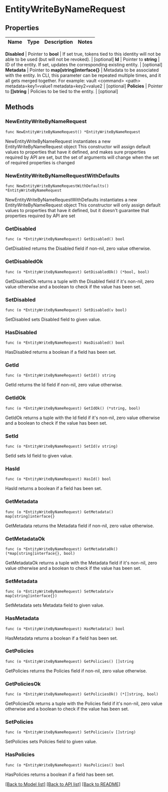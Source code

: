# EntityWriteByNameRequest


## Properties

Name | Type | Description | Notes
------------ | ------------- | ------------- | -------------


**Disabled** | Pointer to **bool** | If set true, tokens tied to this identity will not be able to be used (but will not be revoked). | [optional] 
**Id** | Pointer to **string** | ID of the entity. If set, updates the corresponding existing entity. | [optional] 
**Metadata** | Pointer to **map[string]interface{}** | Metadata to be associated with the entity. In CLI, this parameter can be repeated multiple times, and it all gets merged together. For example: vault &lt;command&gt; &lt;path&gt; metadata&#x3D;key1&#x3D;value1 metadata&#x3D;key2&#x3D;value2 | [optional] 
**Policies** | Pointer to **[]string** | Policies to be tied to the entity. | [optional] 



## Methods


### NewEntityWriteByNameRequest

`func NewEntityWriteByNameRequest() *EntityWriteByNameRequest`

NewEntityWriteByNameRequest instantiates a new EntityWriteByNameRequest object
This constructor will assign default values to properties that have it defined,
and makes sure properties required by API are set, but the set of arguments
will change when the set of required properties is changed

### NewEntityWriteByNameRequestWithDefaults

`func NewEntityWriteByNameRequestWithDefaults() *EntityWriteByNameRequest`

NewEntityWriteByNameRequestWithDefaults instantiates a new EntityWriteByNameRequest object
This constructor will only assign default values to properties that have it defined,
but it doesn't guarantee that properties required by API are set


### GetDisabled

`func (o *EntityWriteByNameRequest) GetDisabled() bool`

GetDisabled returns the Disabled field if non-nil, zero value otherwise.

### GetDisabledOk

`func (o *EntityWriteByNameRequest) GetDisabledOk() (*bool, bool)`

GetDisabledOk returns a tuple with the Disabled field if it's non-nil, zero value otherwise
and a boolean to check if the value has been set.

### SetDisabled

`func (o *EntityWriteByNameRequest) SetDisabled(v bool)`

SetDisabled sets Disabled field to given value.


### HasDisabled

`func (o *EntityWriteByNameRequest) HasDisabled() bool`

HasDisabled returns a boolean if a field has been set.




### GetId

`func (o *EntityWriteByNameRequest) GetId() string`

GetId returns the Id field if non-nil, zero value otherwise.

### GetIdOk

`func (o *EntityWriteByNameRequest) GetIdOk() (*string, bool)`

GetIdOk returns a tuple with the Id field if it's non-nil, zero value otherwise
and a boolean to check if the value has been set.

### SetId

`func (o *EntityWriteByNameRequest) SetId(v string)`

SetId sets Id field to given value.


### HasId

`func (o *EntityWriteByNameRequest) HasId() bool`

HasId returns a boolean if a field has been set.




### GetMetadata

`func (o *EntityWriteByNameRequest) GetMetadata() map[string]interface{}`

GetMetadata returns the Metadata field if non-nil, zero value otherwise.

### GetMetadataOk

`func (o *EntityWriteByNameRequest) GetMetadataOk() (*map[string]interface{}, bool)`

GetMetadataOk returns a tuple with the Metadata field if it's non-nil, zero value otherwise
and a boolean to check if the value has been set.

### SetMetadata

`func (o *EntityWriteByNameRequest) SetMetadata(v map[string]interface{})`

SetMetadata sets Metadata field to given value.


### HasMetadata

`func (o *EntityWriteByNameRequest) HasMetadata() bool`

HasMetadata returns a boolean if a field has been set.




### GetPolicies

`func (o *EntityWriteByNameRequest) GetPolicies() []string`

GetPolicies returns the Policies field if non-nil, zero value otherwise.

### GetPoliciesOk

`func (o *EntityWriteByNameRequest) GetPoliciesOk() (*[]string, bool)`

GetPoliciesOk returns a tuple with the Policies field if it's non-nil, zero value otherwise
and a boolean to check if the value has been set.

### SetPolicies

`func (o *EntityWriteByNameRequest) SetPolicies(v []string)`

SetPolicies sets Policies field to given value.


### HasPolicies

`func (o *EntityWriteByNameRequest) HasPolicies() bool`

HasPolicies returns a boolean if a field has been set.









[[Back to Model list]](../README.md#documentation-for-models) [[Back to API list]](../README.md#documentation-for-api-endpoints) [[Back to README]](../README.md)



